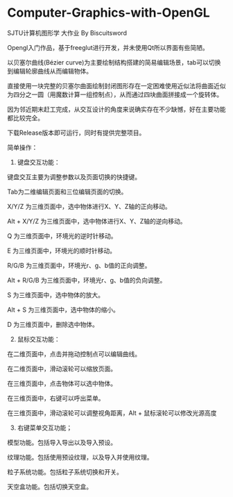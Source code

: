 # Computer-Graphics-with-OpenGL
SJTU计算机图形学 大作业 By Biscuitsword

Opengl入门作品，基于freeglut进行开发，并未使用Qt所以界面有些简陋。

以贝塞尔曲线(Bézier curve)为主要绘制结构搭建的简易编辑场景，tab可以切换到编辑轮廓曲线从而编辑物体。

直接使用一块完整的贝塞尔曲面绘制封闭图形存在一定困难使用近似法将曲面近似为四分之一圆（用魔数计算一组控制点），从而通过四块曲面拼接成一个旋转体。

因为邻近期末赶工完成，从交互设计的角度来说确实存在不少缺憾，好在主要功能都比较完全。

下载Release版本即可运行，同时有提供完整项目。

简单操作：
1.	键盘交互功能：

键盘交互主要为调整参数以及页面切换的快捷键。

Tab为二维编辑页面和三位编辑页面的切换。

X/Y/Z 为三维页面中，选中物体进行X、Y、Z轴的正向移动。

Alt + X/Y/Z 为三维页面中，选中物体进行X、Y、Z轴的逆向移动。

Q 为三维页面中，环境光的逆时针移动。

E 为三维页面中，环境光的顺时针移动。

R/G/B 为三维页面中，环境光r、g、b值的正向调整。

Alt + R/G/B 为三维页面中，环境光r、g、b值的负向调整。

S 为三维页面中，选中物体的放大。

Alt + S 为三维页面中，选中物体的缩小。

D 为三维页面中，删除选中物体。

2.	鼠标交互功能：

在二维页面中，点击并拖动控制点可以编辑曲线。

在二维页面中，滑动滚轮可以缩放页面。

在三维页面中，点击物体可以选中物体。

在三维页面中，右键可以呼出菜单。

在三维页面中，滑动滚轮可以调整视角距离，Alt + 鼠标滚轮可以修改光源高度 

3.	右键菜单交互功能；

模型功能。包括导入导出以及导入预设。

纹理功能。包括使用预设纹理，以及导入并使用纹理。

粒子系统功能。包括粒子系统切换和开关。

天空盒功能。包括切换天空盒。



